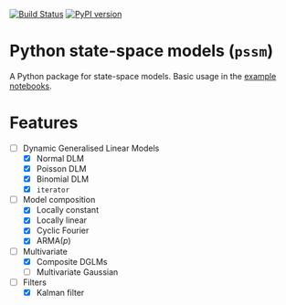 [![Build Status](https://travis-ci.org/ruivieira/python-ssm.svg?branch=master)](https://travis-ci.org/ruivieira/python-ssm)
[![PyPI version](https://badge.fury.io/py/pssm.svg)](https://badge.fury.io/py/pssm)
# Python state-space models (`pssm`)

A Python package for state-space models. Basic usage in the [example notebooks](docs/state_space_models.ipynb).

# Features

  - [ ] Dynamic Generalised Linear Models
     - [x] Normal DLM
     - [x] Poisson DLM
     - [x] Binomial DLM
     - [x] `iterator`
  - [ ] Model composition
     - [x] Locally constant
     - [x] Locally linear
     - [x] Cyclic Fourier
     - [x] ARMA(*p*)
  - [ ] Multivariate
     - [x] Composite DGLMs
     - [ ] Multivariate Gaussian
  - [ ] Filters
     - [x] Kalman filter 